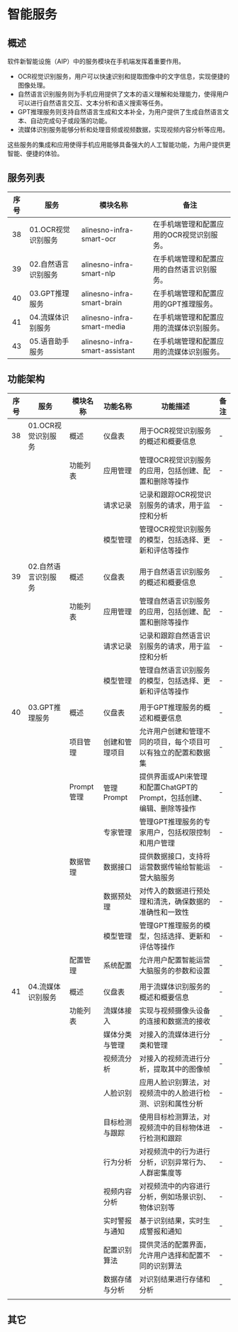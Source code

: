 # 智能服务
## 概述

软件新智能设施（AIP）中的服务模块在手机端发挥着重要作用。

- OCR视觉识别服务，用户可以快速识别和提取图像中的文字信息，实现便捷的图像处理。
- 自然语言识别服务则为手机应用提供了文本的语义理解和处理能力，使得用户可以进行自然语言交互、文本分析和语义搜索等任务。
- GPT推理服务则支持自然语言生成和文本补全，为用户提供了生成自然语言文本、自动完成句子或段落的功能。
- 流媒体识别服务能够分析和处理音频或视频数据，实现视频内容分析等应用。

这些服务的集成和应用使得手机应用能够具备强大的人工智能功能，为用户提供更智能、便捷的体验。

## 服务列表

| 序号 | 服务                | 模块名称                | 备注                                       |
|:----:|---------------------|-------------------------|--------------------------------------------|
| 38   | 01.OCR视觉识别服务  | alinesno-infra-smart-ocr   | 在手机端管理和配置应用的OCR视觉识别服务。     |
| 39   | 02.自然语言识别服务 | alinesno-infra-smart-nlp   | 在手机端管理和配置应用的自然语言识别服务。    |
| 40   | 03.GPT推理服务      | alinesno-infra-smart-brain   | 在手机端管理和配置应用的GPT推理服务。         |
| 41   | 04.流媒体识别服务   | alinesno-infra-smart-media | 在手机端管理和配置应用的流媒体识别服务。       |
| 43   | 05.语音助手服务 | alinesno-infra-smart-assistant | 在手机端管理和配置应用的流媒体识别服务。       |

## 功能架构

| 序号 | 服务                | 模块名称   | 功能名称       | 功能描述                                                                        | 备注 |
|:----:|---------------------|------------|----------------|---------------------------------------------------------------------------------|------|
| 38   | 01.OCR视觉识别服务  | 概述       | 仪盘表         | 用于OCR视觉识别服务的概述和概要信息                                               | -    |
|      |                     | 功能列表   | 应用管理       | 管理OCR视觉识别服务的应用，包括创建、配置和删除等操作                               | -    |
|      |                     |            | 请求记录       | 记录和跟踪OCR视觉识别服务的请求，用于监控和分析                                   | -    |
|      |                     |            | 模型管理       | 管理OCR视觉识别服务的模型，包括选择、更新和评估等操作                             | -    |
|      |                     |            |                |                                                                                 |      |
| 39   | 02.自然语言识别服务 | 概述       | 仪盘表         | 用于自然语言识别服务的概述和概要信息                                             | -    |
|      |                     | 功能列表   | 应用管理       | 管理自然语言识别服务的应用，包括创建、配置和删除等操作                             | -    |
|      |                     |            | 请求记录       | 记录和跟踪自然语言识别服务的请求，用于监控和分析                                 | -    |
|      |                     |            | 模型管理       | 管理自然语言识别服务的模型，包括选择、更新和评估等操作                           | -    |
|      |                     |            |                |                                                                                 |      |
| 40   | 03.GPT推理服务      | 概述       | 仪盘表         | 用于GPT推理服务的概述和概要信息                                                  | -    |
|      |                     | 项目管理   | 创建和管理项目 | 允许用户创建和管理不同的项目，每个项目可以有独立的配置和数据集                     | -    |
|      |                     | Prompt管理 | 管理Prompt     | 提供界面或API来管理和配置ChatGPT的Prompt，包括创建、编辑、删除等操作               | -    |
|      |                     |            | 专家管理       | 管理GPT推理服务的专家用户，包括权限控制和用户管理                                 | -    |
|      |                     | 数据管理   | 数据接口       | 提供数据接口，支持将运营数据传输给智能运营大脑服务                               | -    |
|      |                     |            | 数据预处理     | 对传入的数据进行预处理和清洗，确保数据的准确性和一致性                           | -    |
|      |                     |            | 模型管理       | 管理GPT推理服务的模型，包括选择、更新和评估等操作                                 | -    |
|      |                     | 配置管理   | 系统配置       | 允许用户配置智能运营大脑服务的参数和设置| -    |
|      |                     |            |                |                                                                                 |      |
| 41   | 04.流媒体识别服务   | 概述       | 仪盘表         | 用于流媒体识别服务的概述和概要信息                                               | -    |
|      |                     | 功能列表   | 流媒体接入     | 实现与视频摄像头设备的连接和数据流的接收                                          | -    |
|      |                     |            | 媒体分类与管理 | 对接入的流媒体进行分类和管理                                                      | -    |
|      |                     |            | 视频流分析     | 对接入的视频流进行分析，提取其中的图像帧                                          | -    |
|      |                     |            | 人脸识别       | 应用人脸识别算法，对视频流中的人脸进行检测、识别和属性分析                        | -    |
|      |                     |            | 目标检测与跟踪 | 使用目标检测算法，对视频流中的目标物体进行检测和跟踪                              | -    |
|      |                     |            | 行为分析       | 对视频流中的行为进行分析，识别异常行为、人群密集度等                              | -    |
|      |                     |            | 视频内容分析   | 对视频流中的内容进行分析，例如场景识别、物体识别等                                | -    |
|      |                     |            | 实时警报与通知 | 基于识别结果，实时生成警报和通知                                                  | -    |
|      |                     |            | 配置识别算法   | 提供灵活的配置界面，允许用户选择和配置不同的识别算法                              | -    |
|      |                     |            | 数据存储与分析 | 对识别结果进行存储和分析                                                          | -    |
|      |                     |            |                |                                                                                 |      |

## 其它
